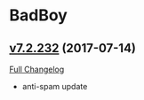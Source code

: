 # BadBoy

## [v7.2.232](https://github.com/funkydude/BadBoy/tree/v7.2.232) (2017-07-14)
[Full Changelog](https://github.com/funkydude/BadBoy/compare/v7.2.231...v7.2.232)

- anti-spam update  
